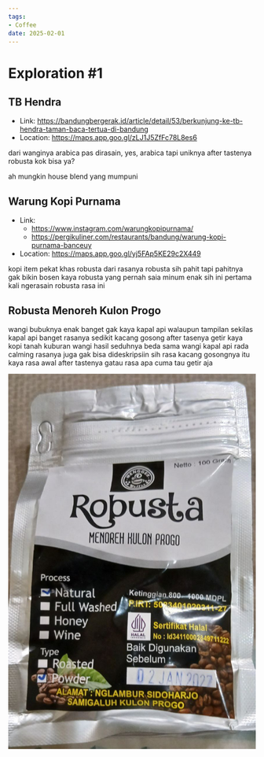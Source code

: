 ```yaml
---
tags:
- Coffee
date: 2025-02-01
---
```


# Exploration \#1

## TB Hendra

- Link: https://bandungbergerak.id/article/detail/53/berkunjung-ke-tb-hendra-taman-baca-tertua-di-bandung
- Location: https://maps.app.goo.gl/zLJ1J5ZfFc78L8es6

dari wanginya arabica
pas dirasain, yes, arabica
tapi uniknya after tastenya robusta
kok bisa ya?

ah mungkin house blend yang mumpuni



## Warung Kopi Purnama

- Link:
    - https://www.instagram.com/warungkopipurnama/
    - https://pergikuliner.com/restaurants/bandung/warung-kopi-purnama-banceuy
- Location: https://maps.app.goo.gl/yj5FAp5KE29c2X449

kopi item pekat khas robusta
dari rasanya robusta sih
pahit
tapi pahitnya gak bikin bosen kaya robusta yang pernah saia minum
enak sih
ini pertama kali ngerasain robusta rasa ini



## Robusta Menoreh Kulon Progo

wangi bubuknya enak banget
gak kaya kapal api
walaupun tampilan sekilas kapal api banget
rasanya sedikit kacang gosong
after tasenya getir
kaya kopi tanah kuburan
wangi hasil seduhnya beda sama wangi kapal api
rada calming
rasanya juga gak bisa dideskripsiin sih
rasa kacang gosongnya itu kaya rasa awal
after tastenya gatau rasa apa cuma tau getir aja

![](_media/6122886282209246726.jpg)

